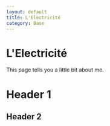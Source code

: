 ```yaml
---
layout: default
title: L'Electricité
category: Base
---
```

# L'Electricité

This page tells you a little bit about me.

# Header 1
## Header 2
